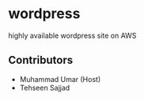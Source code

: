# wordpress
highly available wordpress site on AWS


## Contributors
- Muhammad Umar (Host)
- Tehseen Sajjad
